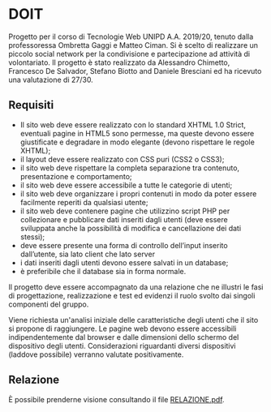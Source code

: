 # DOIT
Progetto per il corso di Tecnologie Web UNIPD A.A. 2019/20, tenuto dalla professoressa Ombretta Gaggi e Matteo Ciman.
Si è scelto di realizzare un piccolo social network per la condivisione e partecipazione ad attività di volontariato.
Il progetto è stato realizzato da Alessandro Chimetto, Francesco De Salvador, Stefano Biotto and Daniele Bresciani ed
ha ricevuto una valutazione di 27/30.

## Requisiti
- Il sito web deve essere realizzato con lo standard XHTML 1.0 Strict, eventuali pagine in HTML5 sono permesse, ma queste devono essere giustificate e degradare in modo elegante (devono rispettare le regole XHTML);
- il layout deve essere realizzato con CSS puri (CSS2 o CSS3);
- il sito web deve rispettare la completa separazione tra contenuto, presentazione e comportamento;
- il sito web deve essere accessibile a tutte le categorie di utenti;
- il sito web deve organizzare i propri contenuti in modo da poter essere facilmente reperiti da qualsiasi utente;
- il sito web deve contenere pagine che utilizzino script PHP per collezionare e pubblicare dati inseriti dagli utenti (deve essere sviluppata anche la possibilità di modifica e cancellazione dei dati stessi);
- deve essere presente una forma di controllo dell’input inserito dall’utente, sia lato client che lato server
- i dati inseriti dagli utenti devono essere salvati in un database;
- è preferibile che il database sia in forma normale.

Il progetto deve essere accompagnato da una relazione che ne illustri le fasi di progettazione, realizzazione e test ed evidenzi il ruolo svolto dai singoli componenti del gruppo.

Viene richiesta un'analisi iniziale delle caratteristiche degli utenti che il sito si propone di raggiungere. Le pagine web devono essere accessibili indipendentemente dal browser e dalle dimensioni dello schermo del dispositivo degli utenti. Considerazioni riguardanti diversi dispositivi (laddove possibile) verranno valutate positivamente.

## Relazione
È possibile prenderne visione consultando il file [RELAZIONE.pdf](RELAZIONE.pdf).
